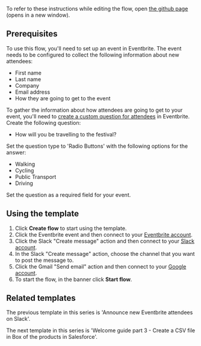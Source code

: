 To refer to these instructions while editing the flow, open [the github page](https://github.com/ot4i/app-connect-templates/blob/master/resources/markdown/Announce%20new%20Eventbrite%20attendees%20on%20Slack%20and%20send%20a%20voucher_instructions.md) (opens in a new window).


## Prerequisites

To use this flow, you'll need to set up an event in Eventbrite. The event needs to be configured to collect the following information about new attendees:
* First name
* Last name
* Company
* Email address
* How they are going to get to the event

To gather the information about how attendees are going to get to your event, you'll need to [create a custom question for attendees](https://www.eventbrite.com/support/articles/en_US/How_To/how-to-create-custom-questions-for-attendees) in Eventbrite. Create the following question:
* How will you be travelling to the festival?

Set the question type to 'Radio Buttons' with the following options for the answer:
* Walking
* Cycling
* Public Transport
* Driving

Set the question as a required field for your event.

## Using the template

1. Click **Create flow** to start using the template.
1. Click the Eventbrite event and then connect to your [Eventbrite account](https://www.ibm.com/docs/en/app-connect/cloud?topic=apps-eventbrite).
1. Click the Slack "Create message" action and then connect to your [Slack account](https://ibm.biz/aasslack).
1. In the Slack "Create message" action, choose the channel that you want to post the message to.
1. Click the Gmail "Send email" action and then connect to your [Google account](https://ibm.biz/aasgoauth2).
1. To start the flow, in the banner click **Start flow**.

## Related templates

The previous template in this series is 'Announce new Eventbrite attendees on Slack'.

The next template in this series is 'Welcome guide part 3 - Create a CSV file in Box of the products in Salesforce'.
